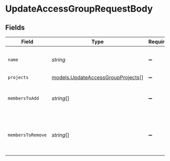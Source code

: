 # UpdateAccessGroupRequestBody


## Fields

| Field                                                                        | Type                                                                         | Required                                                                     | Description                                                                  | Example                                                                      |
| ---------------------------------------------------------------------------- | ---------------------------------------------------------------------------- | ---------------------------------------------------------------------------- | ---------------------------------------------------------------------------- | ---------------------------------------------------------------------------- |
| `name`                                                                       | *string*                                                                     | :heavy_minus_sign:                                                           | The name of the access group                                                 | My access group                                                              |
| `projects`                                                                   | [models.UpdateAccessGroupProjects](../models/updateaccessgroupprojects.md)[] | :heavy_minus_sign:                                                           | N/A                                                                          |                                                                              |
| `membersToAdd`                                                               | *string*[]                                                                   | :heavy_minus_sign:                                                           | List of members to add to the access group.                                  |                                                                              |
| `membersToRemove`                                                            | *string*[]                                                                   | :heavy_minus_sign:                                                           | List of members to remove from the access group.                             |                                                                              |
